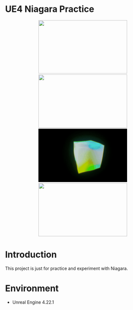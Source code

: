 # UE4 Niagara Practice
<p align="center">
  <img width="288" height="172" src="./Cover/Simple.gif" />
  <img width="288" height="172" src="./Cover/Lorenz.gif" />
  <img width="288" height="172" src="./Cover/Cube.gif" />
  <img width="288" height="172" src="./Cover/randomline.gif" />
</p>

# Introduction
This project is just for practice and experiment with Niagara.

# Environment
- Unreal Engine 4.22.1
